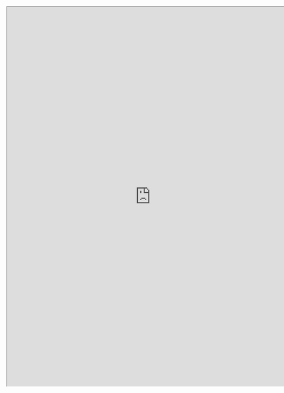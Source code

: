 <iframe src="https://nbviewer.jupyter.org/github/windmissing/DeepLearningPractise/blob/master/Chapter11/11-2.ipynb" width="150%" height="1000"></iframe>
